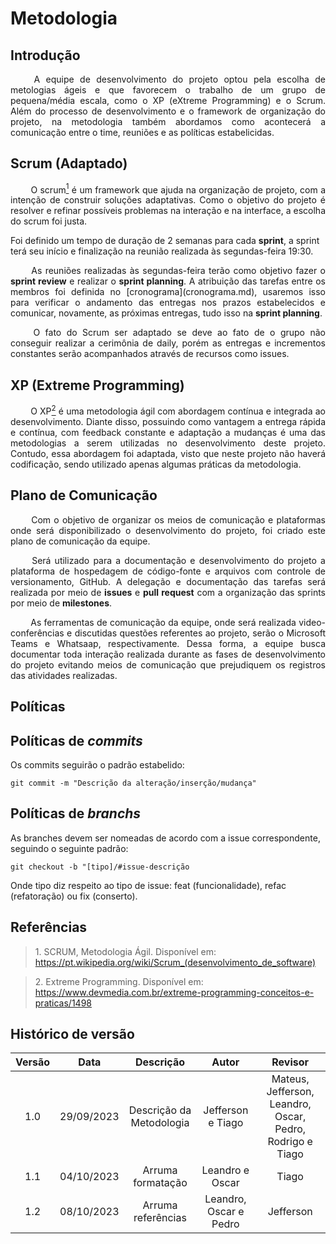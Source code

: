 # Metodologia 

## Introdução
<p align= "justify">&emsp;&emsp; A equipe de desenvolvimento do projeto optou pela escolha de metologias ágeis e que favorecem o trabalho de um grupo de pequena/média escala, como o XP (eXtreme Programming) e o Scrum. Além do processo de desenvolvimento e o framework de organização do projeto, na metodologia também abordamos como acontecerá a comunicação entre o time, reuniões e as políticas estabelicidas. </p>

## Scrum (Adaptado)
<p align= "justify">&emsp;&emsp; O scrum<a href="#1"><sup>1</sup></a> é um framework que ajuda na organização de projeto, com a intenção de construir soluções adaptativas. Como o objetivo do projeto é resolver e refinar possíveis problemas na interação e na interface, a escolha do scrum foi justa. <br></p>
Foi definido um tempo de duração de 2 semanas para cada <strong>sprint</strong>, a sprint terá seu início e finalização na reunião realizada às segundas-feira 19:30. <p align= "justify">&emsp;&emsp; As reuniões realizadas às segundas-feira terão como objetivo fazer o <strong>sprint review</strong> e realizar o <strong>sprint planning</strong>. A atribuição das tarefas entre os membros foi definida no [cronograma](cronograma.md), usaremos isso para verificar o andamento das entregas nos prazos estabelecidos e comunicar, novamente, as próximas entregas, tudo isso na <strong>sprint planning</strong>.<br></p>
<p align= "justify">&emsp;&emsp; O fato do Scrum ser adaptado se deve ao fato de o grupo não conseguir realizar a cerimônia de daily, porém as entregas e incrementos constantes serão acompanhados através de recursos como issues. </p>

## XP (Extreme Programming)
<p align= "justify">&emsp;&emsp; O XP<a href="#2"><sup>2</sup></a> é uma metodologia ágil com abordagem contínua e integrada ao desenvolvimento. Diante disso, possuindo como vantagem a entrega rápida e contínua, com feedback constante e adaptação a mudanças é uma das metodologias a serem utilizadas no desenvolvimento deste projeto. Contudo, essa abordagem foi adaptada, visto que neste projeto não haverá codificação, sendo utilizado apenas algumas práticas da metodologia. </p>

## Plano de Comunicação
<p align= "justify">&emsp;&emsp; Com o objetivo de organizar os meios de comunicação e plataformas onde será disponibilizado o desenvolvimento do projeto, foi criado este plano de comunicação da equipe.</p> 

<p align= "justify">&emsp;&emsp; Será utilizado para a documentação e desenvolvimento do projeto a plataforma de hospedagem de código-fonte e arquivos com controle de versionamento, GitHub. A delegação e documentação das tarefas será realizada por meio de <strong>issues</strong> e <strong>pull request</strong> com a organização das sprints por meio de <strong>milestones</strong>.</p> 

<p align= "justify">&emsp;&emsp; As ferramentas de comunicação da equipe, onde será realizada video-conferências e discutidas questões referentes ao projeto, serão o Microsoft Teams e Whatsaap, respectivamente. Dessa forma, a equipe busca documentar toda interação realizada durante as fases de desenvolvimento do projeto evitando meios de comunicação que prejudiquem os registros das atividades realizadas. </p>

## Políticas

## Políticas de <i>commits</i>
Os commits seguirão o padrão estabelido: <br>

    git commit -m "Descrição da alteração/inserção/mudança"

## Políticas de <i>branchs</i>
As branches devem ser nomeadas de acordo com a issue correspondente, seguindo o seguinte padrão: <br>

    git checkout -b "[tipo]/#issue-descrição

Onde tipo diz respeito ao tipo de issue: feat (funcionalidade), refac (refatoração) ou fix (conserto).

## Referências

> <p id="1">1. SCRUM, Metodologia Ágil. Disponível em: <a href="https://pt.wikipedia.org/wiki/Scrum_(desenvolvimento_de_software)">https://pt.wikipedia.org/wiki/Scrum_(desenvolvimento_de_software)</a></p>

> <p id="2">2. Extreme Programming. Disponível em: <a href="https://www.devmedia.com.br/extreme-programming-conceitos-e-praticas/1498">https://www.devmedia.com.br/extreme-programming-conceitos-e-praticas/1498</a></p>

## Histórico de versão
<center>

| Versão |    Data    |      Descrição       |  Autor  | Revisor |
| :----: | :--------: | :------------------: | :-----: | :-----: |
|  1.0   | 29/09/2023 | Descrição da Metodologia | Jefferson e Tiago | Mateus, Jefferson, Leandro, Oscar, Pedro, Rodrigo e Tiago  |
| 1.1 | 04/10/2023 | Arruma formatação | Leandro e Oscar | Tiago |
| 1.2 | 08/10/2023 | Arruma referências | Leandro, Oscar e Pedro | Jefferson |

</center>